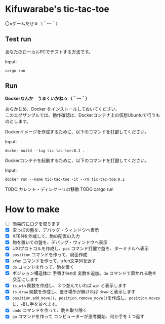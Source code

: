# Kifuwarabe's tic-tac-toe

〇×ゲームだぜ☆（＾～＾）

## Test run

あなたのローカルPCでテストする方法です。  

Input:  

```shell
cargo run
```

## Run

**Dockerなんか　うまくいかね☆（＾～＾）**

あらかじめ、Docker をインストールしておいてください。  
このエグザンプルでは、動作確認は、Dockerコンテナ上の仮想Ubuntuで行うものとします。  

Dockerイメージを作成するために、以下のコマンドを打鍵してください。  

Input:  

```shell
docker build --tag tic-tac-toe:0.1 .
```

Dockerコンテナを起動するために、以下のコマンドを打鍵してください。  

Input:  

```shell
docker run --name tic-tac-toe -it --rm tic-tac-toe:0.1
```

TODO カレント・ディレクトリの移動
TODO cargo run

# How to make

* [ ] 簡易的にログを取ります
* [x] 空っぽの盤を、デバッグ・ウィンドウへ表示
* [x] XFENを作成して、駒の配置の入力
* [x] 駒を置いての盤を、デバッグ・ウィンドウへ表示
* [x] UXIプロトコルを作成し、`pos` コマンド打鍵で盤を、ターミナルへ表示
* [x] `position` コマンドを作って、局面作成
* [x] `xfen` コマンドを作って、xfen文字列を返す
* [x] `do` コマンドを作って、駒を置く
* [x] ポジション構造体に 手番(friend) 変数を追加。`do` コマンドで置かれる駒を交互にします
* [x] `is_win` 関数を作成し、３つ並んでいれば `win` と表示します
* [x] `is_draw` 関数を作成し、置き場所が無ければ `draw` と表示します
* [x] `position.add_move()`、`position.remove_move()`を作成し、`position.moves` に、指し手を並べます。
* [x] `undo` コマンドを作って、駒を取り除く
* [x] `go` コマンドを作って コンピューターが思考開始、何か手を１つ返す
